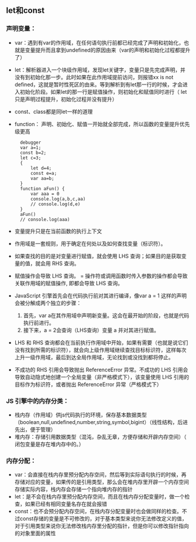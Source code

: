 
## let和const

### 声明变量：
+ var：遇到有var的作用域，在任何语句执行前都已经完成了声明和初始化，也就是变量提升而且拿到undefined的原因由来（var的声明和初始化过程都提升了）
+ let：解析器进入一个块级作用域，发现let关键字，变量只是先完成声明，并没有到初始化那一步。此时如果在此作用域提前访问，则报错xx is not defined，这就是暂时性死区的由来。等到解析到有let那一行的时候，才会进入初始化阶段。如果let的那一行是赋值操作，则初始化和赋值同时进行（ let只是声明过程提升，初始化过程并没有提升）
+ const、class都是同let一样的道理
+ function： 声明、初始化、赋值一开始就全部完成，所以函数的变量提升优先级更高

        debugger
        var a=1;
        const b=2;
        let c=3;
        {
            let d=4;
            const e=a;
            var aa=b;
        }
        function aFun() {
            var aaa = 0
            console.log(a,b,c,aa)
            // console.log(d,e)
        }
        aFun()
        // console.log(aaa)
        
+ 变量提升只是在当前函数的执行上下文
+ 作用域是一套规则，用于确定在何处以及如何查找变量（标识符）。
+ 如果查找的目的是对变量进行赋值，就会使用 LHS 查询；如果目的是获取变量的值，就会用 RHS 查询。
+ 赋值操作会导致 LHS 查询。 = 操作符或调用函数时传入参数的操作都会导致关联作用域的赋值操作, 即都会导致 LHS 查询。
+ JavaScript 引擎首先会在代码执行前对其进行编译，像var a = 1 这样的声明会被分解成两个独立的步骤：
    1. 首先，var a在其作用域中声明新变量。这会在最开始的阶段，也就是代码执行前进行。
    2. 接下来，a = 2会查询（LHS查询）变量 a 并对其进行赋值。
+ LHS 和 RHS 查询都会在当前执行作用域中开始，如果有需要（也就是说它们没有找到所需的标识符），就会向上级作用域继续查找目标标识符，这样每次上升一级作用域，最后到达全局作用域，无论找到或没找到都将停止。
+ 不成功的 RHS 引用会导致抛出 ReferenceError 异常。不成功的 LHS 引用会导致自动隐式地创建一个全局变量（非严格模式下），该变量使用 LHS 引用的目标作为标识符，或者抛出 ReferenceError 异常（严格模式下）

### JS 引擎中的内存分类：
+ 栈内存（作用域）供js代码执行的环境，保存基本数据类型（boolean,null,undefined,number,string,symbol,bigint）（线性结构，后进先出，便于管理）
+ 堆内存：存储引用数据类型（混沌，杂乱无章，方便存储和开辟内存空间）（ 闭包变量是存在堆内存中的。）

### 内存分配：
+ var：会直接在栈内存里预分配内存空间，然后等到实际语句执行的时候，再存储对应的变量，如果传的是引用类型，那么会在堆内存里开辟一个内存空间存储实际内容，栈内存会存储一个指向堆内存的指针
+ let：是不会在栈内存里预分配内存空间，而且在栈内存分配变量时，做一个检查，如果已经有相同变量名存在就会报错
+ const：也不会预分配内存空间，在栈内存分配变量时也会做同样的检查。不过const存储的变量是不可修改的，对于基本类型来说你无法修改定义的值，对于引用类型来说你无法修改栈内存里分配的指针，但是你可以修改指针指向的对象里面的属性
   
